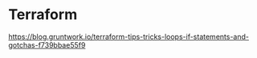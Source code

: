 Terraform
=============================

https://blog.gruntwork.io/terraform-tips-tricks-loops-if-statements-and-gotchas-f739bbae55f9
